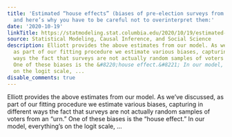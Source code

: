 ```yaml
---
title: 'Estimated “house effects” (biases of pre-election surveys from different pollsters)
  and here’s why you have to be careful not to overinterpret them:'
date: '2020-10-19'
linkTitle: https://statmodeling.stat.columbia.edu/2020/10/19/estimated-house-effects-biases-of-pre-election-surveys-from-different-pollsters/
source: Statistical Modeling, Causal Inference, and Social Science
description: Elliott provides the above estimates from our model. As we&#8217;ve discussed,
  as part of our fitting procedure we estimate various biases, capturing in different
  ways the fact that surveys are not actually random samples of voters from an &#8220;urn.&#8221;
  One of these biases is the &#8220;house effect.&#8221; In our model, everything&#8217;s
  on the logit scale, ...
disable_comments: true
---
```

Elliott provides the above estimates from our model. As we&#8217;ve discussed, as part of our fitting procedure we estimate various biases, capturing in different ways the fact that surveys are not actually random samples of voters from an &#8220;urn.&#8221; One of these biases is the &#8220;house effect.&#8221; In our model, everything&#8217;s on the logit scale, ...